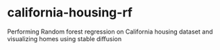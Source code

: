 # california-housing-rf
Performing Random forest regression on California housing dataset and visualizing homes using stable diffusion
